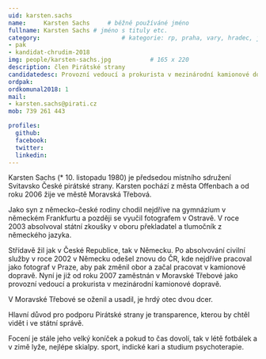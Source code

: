 ```yaml
---
uid: karsten.sachs
name:     Karsten Sachs		# běžně používáné jméno
fullname: Karsten Sachs	# jméno s tituly etc.
category:                 		# kategorie: rp, praha, vary, hradec, jmk, senat
- pak
- kandidat-chrudim-2018
img: people/karsten-sachs.jpg           # 165 x 220
description: člen Pirátské strany
candidatedesc: Provozní vedoucí a prokurista v mezinárodní kamionové dopravě
ordpak: 
ordkomunal2018: 1
mail:
- karsten.sachs@pirati.cz
mob: 739 261 443

profiles:
  github: 
  facebook: 
  twitter:
  linkedin:
---
```

Karsten Sachs (* 10. listopadu 1980) je předsedou místního sdružení Svitavsko České pirátské strany. Karsten pochází z města Offenbach a od roku 2006 žije ve městě Moravská Třebová.

Jako syn z německo-české rodiny chodil nejdříve na gymnázium v německém Frankfurtu a později se vyučil fotografem v Ostravě. V roce 2003 absolvoval státní zkoušky v oboru překladatel a tlumočník z německého jazyka.

Střídavě žil jak v České Republice, tak v Německu. Po absolvování civilní služby v roce 2002 v Německu odešel znovu do ČR, kde nejdříve pracoval jako fotograf v Praze, aby pak změnil obor a začal pracovat v kamionové dopravě. Nyní je již od roku 2007 zaměstnán v Moravské Třebové jako provozní vedoucí a prokurista v mezinárodní kamionové dopravě.

V Moravské Třebové se oženil a usadil, je hrdý otec dvou dcer.

Hlavní důvod pro podporu Pirátské strany je transparence, kterou by chtěl vidět i ve státní správě.

Focení je stále jeho velký koníček a pokud to čas dovolí, tak v létě fotbálek a v zimě lyže, nejlépe skialpy. sport, indické kari a studium psychoterapie. 
